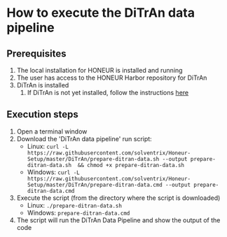 # How to execute the DiTrAn data pipeline

## Prerequisites
1. The local installation for HONEUR is installed and running
2. The user has access to the HONEUR Harbor repository for DiTrAn
3. DiTrAn is installed
   1. If DiTrAn is not yet installed, follow the instructions <a href="https://github.com/solventrix/Honeur-Setup/tree/master/local-installation/separate-scripts#ditran" target="_blank">here</a>

## Execution steps
1. Open a terminal window
2. Download the 'DiTrAn data pipeline' run script:
    * Linux:
      ```curl -L https://raw.githubusercontent.com/solventrix/Honeur-Setup/master/DiTrAn/prepare-ditran-data.sh --output prepare-ditran-data.sh  && chmod +x prepare-ditran-data.sh```
    * Windows:
      ```curl -L https://raw.githubusercontent.com/solventrix/Honeur-Setup/master/DiTrAn/prepare-ditran-data.cmd --output prepare-ditran-data.cmd```
3. Execute the script (from the directory where the script is downloaded)
    * Linux:
      ```./prepare-ditran-data.sh```
    * Windows:
      ```prepare-ditran-data.cmd```
4. The script will run the DiTrAn Data Pipeline and show the output of the code

